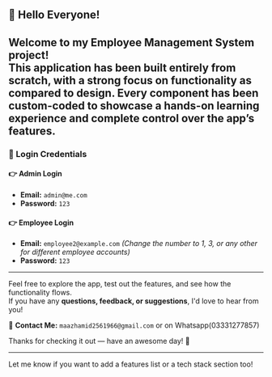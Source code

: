 
## 👋 Hello Everyone!

Welcome to my **Employee Management System** project!  
This application has been built entirely from scratch, with a strong focus on **functionality** as compared to design. Every component has been custom-coded to showcase a hands-on  learning experience and complete control over the app’s features.
---

### 🔐 Login Credentials

#### 👉 Admin Login  
- **Email:** `admin@me.com`  
- **Password:** `123`

#### 👉 Employee Login  
- **Email:** `employee2@example.com` *(Change the number to 1, 3, or any other for different employee accounts)*  
- **Password:** `123`

---

Feel free to explore the app, test out the features, and see how the functionality flows.  
If you have any **questions, feedback, or suggestions**, I'd love to hear from you!

📩 **Contact Me:** `maazhamid2561966@gmail.com` or on Whatsapp(03331277857)

Thanks for checking it out — have an awesome day! 🚀

---

Let me know if you want to add a features list or a tech stack section too!